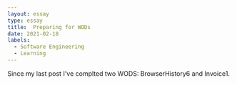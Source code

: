 ```yaml
---
layout: essay
type: essay
title:  Preparing for WODs
date: 2021-02-18
labels:
  - Software Engineering
  - Learning
---
```


Since my last post I've complted two WODS: BrowserHistory6 and Invoice1.
